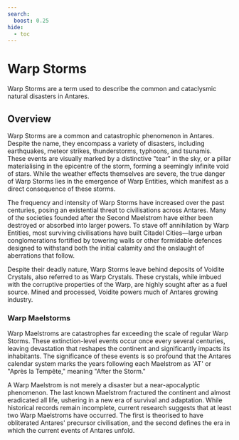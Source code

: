 ```yaml
---
search:
  boost: 0.25
hide:
  - toc
---
```


# Warp Storms

Warp Storms are a term used to describe the common and cataclysmic natural disasters in Antares.

## Overview

Warp Storms are a common and catastrophic phenomenon in Antares. Despite the name, they encompass a variety of disasters, including earthquakes, meteor strikes, thunderstorms, typhoons, and tsunamis. These events are visually marked by a distinctive "tear" in the sky, or a pillar materialising in the epicentre of the storm, forming a seemingly infinite void of stars. While the weather effects themselves are severe, the true danger of Warp Storms lies in the emergence of Warp Entities, which manifest as a direct consequence of these storms.

The frequency and intensity of Warp Storms have increased over the past centuries, posing an existential threat to civilisations across Antares. Many of the societies founded after the Second Maelstrom have either been destroyed or absorbed into larger powers. To stave off annihilation by Warp Entities, most surviving civilisations have built Citadel Cities—large urban conglomerations fortified by towering walls or other formidable defences designed to withstand both the initial calamity and the onslaught of aberrations that follow.

Despite their deadly nature, Warp Storms leave behind deposits of Voidite Crystals, also referred to as Warp Crystals. These crystals, while imbued with the corruptive properties of the Warp, are highly sought after as a fuel source. Mined and processed, Voidite powers much of Antares growing industry.

### Warp Maelstorms

Warp Maelstroms are catastrophes far exceeding the scale of regular Warp Storms. These extinction-level events occur once every several centuries, leaving devastation that reshapes the continent and significantly impacts its inhabitants. The significance of these events is so profound that the Antares calendar system marks the years following each Maelstrom as 'AT' or "Après la Tempête," meaning "After the Storm."

A Warp Maelstrom is not merely a disaster but a near-apocalyptic phenomenon. The last known Maelstrom fractured the continent and almost eradicated all life, ushering in a new era of survival and adaptation. While historical records remain incomplete, current research suggests that at least two Warp Maelstroms have occurred. The first is theorised to have obliterated Antares' precursor civilisation, and the second defines the era in which the current events of Antares unfold.
